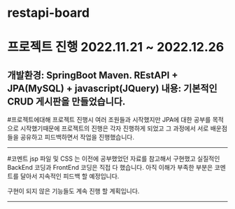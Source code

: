 # restapi-board

# 프로젝트 진행 2022.11.21 ~ 2022.12.26 
개발환경: SpringBoot Maven. REstAPI + JPA(MySQL) + javascript(JQuery)
내용: 기본적인 CRUD 게시판을 만들었습니다.
---

#프로젝트에대해 
프로젝트 진행시 여러 조원들과 시작했지만 JPA에 대한 공부를 목적으로 시작했기때문에 프로젝트의 진행은 각자 진행하게 되었고
그 과정에서 서로 배운점들을 공유하고 피드백하면서 작업을 진행했습니다.

---

#코멘트
jsp 파일 및 CSS 는 이전에 공부했었던 자료를 참고해서 구현했고 실질적인 BackEnd 코딩과 FrontEnd 코딩은 직접 다 했습니다.
아직 이해가 부족한 부분은 코멘트를 달아서 지속적인 피드백 할 예정입니다.

구현이 되지 않은 기능들도 계속 진행 할 계획입니다.

---